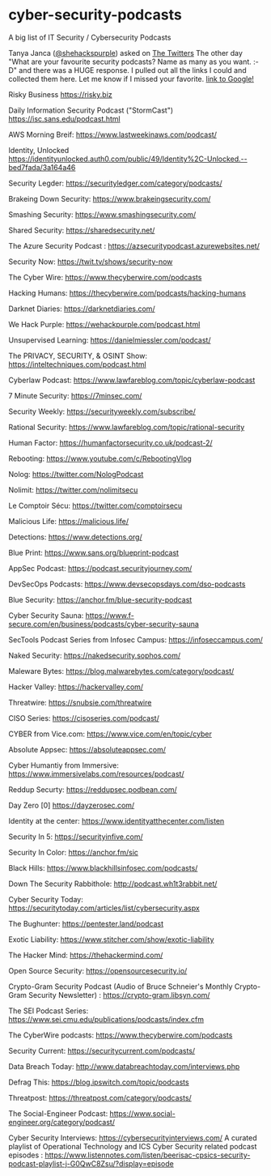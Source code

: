 # cyber-security-podcasts
A big list of IT Security / Cybersecurity Podcasts

Tanya Janca ([@shehackspurple](https://twitter.com/shehackspurple/s)) asked on [The Twitters](https://twitter.com/shehackspurple/status/1341920266021027842) The other day "What are your favourite security podcasts? Name as many as you want. :-D" and there was a HUGE response. I pulled out all the links I could and collected them here. Let me know if I missed your favorite.
[link to Google!](http://google.com)

Risky Business https://risky.biz

Daily Information Security Podcast ("StormCast") https://isc.sans.edu/podcast.html

AWS Morning Breif: https://www.lastweekinaws.com/podcast/

Identity, Unlocked  https://identityunlocked.auth0.com/public/49/Identity%2C-Unlocked.--bed7fada/3a164a46

Security Legder: https://securityledger.com/category/podcasts/

Brakeing Down Security: https://www.brakeingsecurity.com/

Smashing Security: https://www.smashingsecurity.com/

Shared Security: https://sharedsecurity.net/

The Azure Security Podcast : https://azsecuritypodcast.azurewebsites.net/

Security Now: https://twit.tv/shows/security-now

The Cyber Wire: https://www.thecyberwire.com/podcasts

Hacking Humans: https://thecyberwire.com/podcasts/hacking-humans

Darknet Diaries: https://darknetdiaries.com/

We Hack Purple: https://wehackpurple.com/podcast.html

Unsupervised Learning: https://danielmiessler.com/podcast/

The PRIVACY, SECURITY, & OSINT Show: https://inteltechniques.com/podcast.html

Cyberlaw Podcast: https://www.lawfareblog.com/topic/cyberlaw-podcast

7 Minute Security: https://7minsec.com/

Security Weekly: https://securityweekly.com/subscribe/

Rational Security: https://www.lawfareblog.com/topic/rational-security

Human Factor: https://humanfactorsecurity.co.uk/podcast-2/

Rebooting: https://www.youtube.com/c/RebootingVlog

Nolog: https://twitter.com/NologPodcast

Nolimit: https://twitter.com/nolimitsecu

Le Comptoir Sécu: https://twitter.com/comptoirsecu

Malicious Life: https://malicious.life/

Detections: https://www.detections.org/

Blue Print: https://www.sans.org/blueprint-podcast

AppSec Podcast: https://podcast.securityjourney.com/

DevSecOps Podcasts: https://www.devsecopsdays.com/dso-podcasts

Blue Security: https://anchor.fm/blue-security-podcast

Cyber Security Sauna: https://www.f-secure.com/en/business/podcasts/cyber-security-sauna

SecTools Podcast Series from Infosec Campus: https://infoseccampus.com/

Naked Security: https://nakedsecurity.sophos.com/

Maleware Bytes: https://blog.malwarebytes.com/category/podcast/

Hacker Valley: https://hackervalley.com/

Threatwire: https://snubsie.com/threatwire

CISO Series: https://cisoseries.com/podcast/

CYBER from Vice.com: https://www.vice.com/en/topic/cyber

Absolute Appsec: https://absoluteappsec.com/

Cyber Humantiy from Immersive: https://www.immersivelabs.com/resources/podcast/

Reddup Securty: https://reddupsec.podbean.com/

Day Zero [0] https://dayzerosec.com/

Identity at the center: https://www.identityatthecenter.com/listen

Security In 5: https://securityinfive.com/

Security In Color: https://anchor.fm/sic

Black Hills: https://www.blackhillsinfosec.com/podcasts/

Down The Security Rabbithole: http://podcast.wh1t3rabbit.net/

Cyber Security Today: https://securitytoday.com/articles/list/cybersecurity.aspx

The Bughunter: https://pentester.land/podcast

Exotic Liability: https://www.stitcher.com/show/exotic-liability

The Hacker Mind: https://thehackermind.com/

Open Source Security: https://opensourcesecurity.io/

Crypto-Gram Security Podcast (Audio of Bruce Schneier's Monthly Crypto-Gram Security Newsletter) : https://crypto-gram.libsyn.com/

The SEI Podcast Series: https://www.sei.cmu.edu/publications/podcasts/index.cfm

The CyberWire podcasts: https://www.thecyberwire.com/podcasts

Security Current: https://securitycurrent.com/podcasts/

Data Breach Today: http://www.databreachtoday.com/interviews.php

Defrag This: https://blog.ipswitch.com/topic/podcasts

Threatpost: https://threatpost.com/category/podcasts/

The Social-Engineer Podcast: https://www.social-engineer.org/category/podcast/

Cyber Security Interviews: https://cybersecurityinterviews.com/
A curated playlist of Operational Technology and ICS Cyber Security related podcast episodes : https://www.listennotes.com/listen/beerisac-cpsics-security-podcast-playlist-j-G0QwC8Zsu/?display=episode
